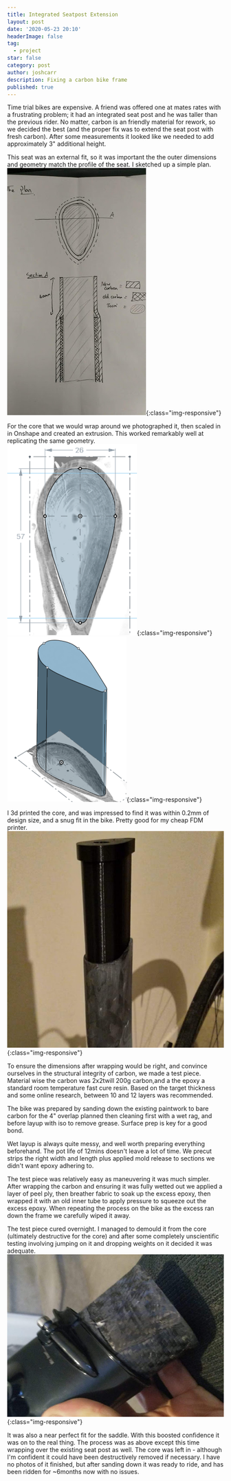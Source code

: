 ```yaml
---
title: Integrated Seatpost Extension
layout: post
date: '2020-05-23 20:10'
headerImage: false
tag:
  - project
star: false
category: post
author: joshcarr
description: Fixing a carbon bike frame
published: true
---
```

<div markdown="1" class="contentCont" id="scroll">
Time trial bikes are expensive. A friend was offered one at mates rates with a frustrating problem; it had an integrated seat post and he was taller than the previous rider. No matter, carbon is an friendly material for rework, so we decided the best (and the proper fix was to extend the seat post with fresh carbon). After some measurements it looked like we needed to add approximately 3" additional height. 

This seat was an external fit, so it was important the the outer dimensions and geometry match the profile of the seat. I sketched up a simple plan.
![plan](/assets/images/ISP/plan.jpg){:class="img-responsive"}

For the core that we would wrap around we photographed it, then scaled in in Onshape and created an extrusion. This worked remarkably well at replicating the same geometry.
![planview](/assets/images/ISP/planview.png){:class="img-responsive"}
![cad](/assets/images/ISP/cad.png){:class="img-responsive"}

I 3d printed the core, and was impressed to find it was within 0.2mm of design size, and a snug fit in the bike. Pretty good for my cheap FDM printer.
![inserted](/assets/images/ISP/inserted.jpg){:class="img-responsive"}

To ensure the dimensions after wrapping would be right, and convince ourselves in the structural integrity of carbon, we made a test piece. Material wise the carbon was 2x2twill 200g carbon,and a the epoxy a standard room temperature fast cure resin. Based on the target thickness and some online research, between 10 and 12 layers was recommended.

The bike was prepared by sanding down the existing paintwork to bare carbon for the 4" overlap planned then cleaning first with a wet rag, and before layup with iso to remove grease. Surface prep is key for a good bond.

Wet layup is always quite messy, and well worth preparing everything beforehand. The pot life of 12mins doesn't leave a lot of time. We precut strips the right width and length plus applied mold release to sections we didn't want epoxy adhering to. 

The test piece was relatively easy as maneuvering it was much simpler. After wrapping the carbon and ensuring it was fully wetted out we applied a layer of peel ply, then breather fabric to soak up the excess epoxy, then wrapped it with an old inner tube to apply pressure to squeeze out the excess epoxy. When repeating the process on the bike as the excess ran down the frame we carefully wiped it away. 

The test piece cured overnight. I managed to demould it from the core (ultimately destructive for the core) and after some completely unscientific testing involving jumping on it and dropping weights on it decided it was adequate. 
![test](/assets/images/ISP/test.jpg){:class="img-responsive"}

It was also a near perfect fit for the saddle. With this boosted confidence it was on to the real thing. The process was as above except this time wrapping over the existing seat post as well. The core was left in - although I'm confident it could have been destructively removed if necessary. I have no photos of it finished, but after sanding down it was ready to ride, and has been ridden for ~6months now with no issues.
</div>



